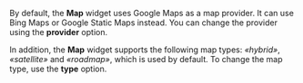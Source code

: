 By&nbsp;default, the **Map** widget uses Google Maps as&nbsp;a&nbsp;map provider. It&nbsp;can use Bing Maps or&nbsp;Google Static Maps instead. You can change the provider using the **provider** option.



In&nbsp;addition, the **Map** widget supports the following map types: _&laquo;hybrid&raquo;_, _&laquo;satellite&raquo;_ and _&laquo;roadmap&raquo;_, which is&nbsp;used by&nbsp;default. To&nbsp;change the map type, use the **type** option.